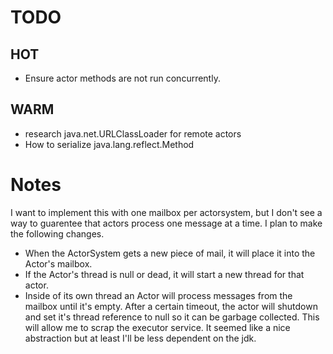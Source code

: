 TODO
====
HOT
---
* Ensure actor methods are not run concurrently.

WARM
----
* research java.net.URLClassLoader for remote actors
* How to serialize java.lang.reflect.Method

Notes
=====
I want to implement this with one mailbox per actorsystem, but I don't see a way to guarentee that actors process one
message at a time. I plan to make the following changes.
* When the ActorSystem gets a new piece of mail, it will place it into the Actor's mailbox.
* If the Actor's thread is null or dead, it will start a new thread for that actor.
* Inside of its own thread an Actor will process messages from the mailbox until it's empty. After a certain timeout,
  the actor will shutdown and set it's thread reference to null so it can be garbage collected.
This will allow me to scrap the executor service. It seemed like a nice abstraction but at least I'll be less dependent
on the jdk.